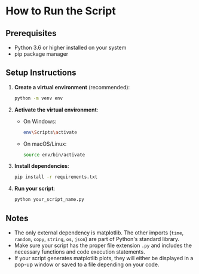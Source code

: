 # How to Run the Script

## Prerequisites
- Python 3.6 or higher installed on your system
- pip package manager

## Setup Instructions

1. **Create a virtual environment** (recommended):
   ```bash
   python -m venv env
   ```

2. **Activate the virtual environment**:
   - On Windows:
     ```bash
     env\Scripts\activate
     ```
   - On macOS/Linux:
     ```bash
     source env/bin/activate
     ```

3. **Install dependencies**:
   ```bash
   pip install -r requirements.txt
   ```

4. **Run your script**:
   ```bash
   python your_script_name.py
   ```

## Notes
- The only external dependency is matplotlib. The other imports (`time`, `random`, `copy`, `string`, `os`, `json`) are part of Python's standard library.
- Make sure your script has the proper file extension `.py` and includes the necessary functions and code execution statements.
- If your script generates matplotlib plots, they will either be displayed in a pop-up window or saved to a file depending on your code.